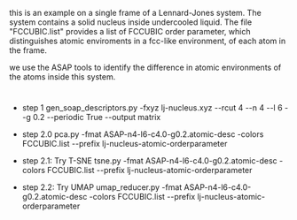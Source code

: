 this is an example on a single frame of a Lennard-Jones system. The system contains a solid nucleus inside undercooled liquid. The file "FCCUBIC.list" provides a list of FCCUBIC order parameter, which distinguishes atomic enviroments in a fcc-like environment, of each atom in the frame.
 
we use the ASAP tools to identify the difference in atomic environments of the atoms inside this system.

#
* step 1
gen_soap_descriptors.py -fxyz lj-nucleus.xyz --rcut 4 --n 4 --l 6 --g 0.2 --periodic True --output matrix

* step 2.0
pca.py -fmat ASAP-n4-l6-c4.0-g0.2.atomic-desc -colors FCCUBIC.list --prefix lj-nucleus-atomic-orderparameter

* step 2.1: Try T-SNE
tsne.py -fmat ASAP-n4-l6-c4.0-g0.2.atomic-desc -colors FCCUBIC.list --prefix lj-nucleus-atomic-orderparameter

* step 2.2:  Try UMAP
umap_reducer.py -fmat ASAP-n4-l6-c4.0-g0.2.atomic-desc -colors FCCUBIC.list --prefix lj-nucleus-atomic-orderparameter
